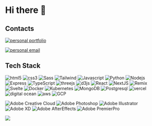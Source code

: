 # Hi there 👋
## Contacts

<p><a href="https://fabriziomarras.com" target="_blank">
  <img alt="personal portfolio" src="https://img.shields.io/badge/-portfolio-000000?style=flat-square&logo=circle&logoColor=6f42c1" />
</a></p>

<p><a href="mailto:fmarras79@gmail.com" target="_blank">
  <img alt="personal email" src="https://img.shields.io/badge/-email-000000?style=flat-square&logo=gmail&logoColor=6f42c1" />
</a></p>

<!--
**FabrizioMarras/FabrizioMarras** is a ✨ _special_ ✨ repository because its `README.md` (this file) appears on your GitHub profile.

Here are some ideas to get you started:

- 🔭 I’m currently working on ...
- 🌱 I’m currently learning ...
- 👯 I’m looking to collaborate on ...
- 🤔 I’m looking for help with ...
- 💬 Ask me about ...
- 📫 How to reach me: ...
- 😄 Pronouns: ...
- ⚡ Fun fact: ...

-->
## Tech Stack
<!--
Link for logos of Tech Stack:
https://github.com/simple-icons/simple-icons/blob/master/slugs.md
-->
<p>
  <img alt="html5" src="https://img.shields.io/badge/-HTML5-E34F26?style=flat-square&logo=html5&logoColor=white" />
  <img alt="css3" src="https://img.shields.io/badge/-CSS3-244bdd?style=flat-square&logo=css3&logoColor=white" />
  <img alt="Sass" src="https://img.shields.io/badge/-Sass-CC6699?style=flat-square&logo=sass&logoColor=white" />
  <img alt="Tailwind" src="https://img.shields.io/badge/-Tailwind-ffffff?style=flat-square&logo=tailwindcss&logoColor=36b7f1" />
  <img alt="Javascript" src="https://img.shields.io/badge/-Javascript-f7df1c?style=flat-square&logo=javascript&logoColor=black" />
  <img alt="Python" src="https://img.shields.io/badge/-Python-326592?style=flat-square&logo=python&logoColor=white" />
  <img alt="Nodejs" src="https://img.shields.io/badge/-Nodejs-43853d?style=flat-square&logo=Node.js&logoColor=white" />
  <img alt="Express" src="https://img.shields.io/badge/-Express-373737?style=flat-square&logo=express&logoColor=white" />
  <img alt="TypeScript" src="https://img.shields.io/badge/-TypeScript-007ACC?style=flat-square&logo=typescript&logoColor=white" />
  <img alt="threejs" src="https://img.shields.io/badge/-ThreeJS-222222?style=flat-square&logo=threedotjs&logoColor=white" />
  <img alt="d3js" src="https://img.shields.io/badge/-D3.js-F9A03C?style=flat-square&logo=d3.js&logoColor=white" />
  <img alt="React" src="https://img.shields.io/badge/-React-000000?style=flat-square&logo=react&logoColor=45b8d8" />
  <img alt="NextJS" src="https://img.shields.io/badge/-NextJS-222222?style=flat-square&logo=nextdotjs&logoColor=white" />
  <img alt="Remix" src="https://img.shields.io/badge/-Remix-222222?style=flat-square&logo=remix&logoColor=white" />
  <img alt="Svelte" src="https://img.shields.io/badge/-Svelte-f73c01?style=flat-square&logo=svelte&logoColor=white" />
  
  <img alt="Docker" src="https://img.shields.io/badge/-Docker-1a60e6?style=flat-square&logo=docker&logoColor=white" />
  <img alt="Kubernetes" src="https://img.shields.io/badge/-Kubernetes-2b6cd6?style=flat-square&logo=kubernetes&logoColor=white" />
  <img alt="MongoDB" src="https://img.shields.io/badge/-MongoDB-ffffff?style=flat-square&logo=mongodb&logoColor=13aa52" />
  <img alt="Postgresql" src="https://img.shields.io/badge/-Postgresql-31648c?style=flat-square&logo=postgresql&logoColor=white" />
  <img alt="vercel" src="https://img.shields.io/badge/-Vercel-ffffff?style=flat-square&logo=vercel&logoColor=black" />
  <img alt="digital ocean" src="https://img.shields.io/badge/-Digital%20Ocean-007cf7?style=flat-square&logo=digitalocean&logoColor=white" />
  <img alt="aws" src="https://img.shields.io/badge/-AWS-f79400?style=flat-square&logo=amazonwebservices&logoColor=white" />
  <img alt="GCP" src="https://img.shields.io/badge/-GCP-e24134?style=flat-square&logo=googlecloud&logoColor=white" />
</p>
<p>
  <img alt="Adobe Creative Cloud" src="https://img.shields.io/badge/-Adobe%20Creative%20Cloud-ffffff?style=flat-square&logo=adobecreativecloud&logoColor=d31e24" />
  <img alt="Adobe Photoshop" src="https://img.shields.io/badge/-Adobe%20Photoshop-3aabff?style=flat-square&logo=adobephotoshop&logoColor=011d34" />
  <img alt="Adobe Illustrator" src="https://img.shields.io/badge/-Adobe%20Illustrator-ff9e18?style=flat-square&logo=adobeillustrator&logoColor=320100" />
  <img alt="Adobe XD" src="https://img.shields.io/badge/-Adobe%20XD-ff67f7?style=flat-square&logo=adobexd&logoColor=440235" />
  <img alt="Adobe AfterEffects" src="https://img.shields.io/badge/-Adobe%20After%20Effects-9c9cff?style=flat-square&logo=adobeaftereffects&logoColor=080860" />
  <img alt="Adobe PremierPro" src="https://img.shields.io/badge/-Adobe%20Premier%20Pro-9c9cff?style=flat-square&logo=adobepremierepro&logoColor=080850" />
</p>
  

![](https://komarev.com/ghpvc/?username=FabrizioMarras&color=blueviolet)
